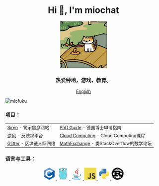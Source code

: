 
<h1 align="center">Hi 👋, I'm miochat</h1>
 <p align="center">
        <a><img src="cat.gif" width="150"/></a>
    </p>
<h3 align="center">热爱种地，游戏，教育。</h3>

<p align="center">
        <a href="https://github.com/miofuku/miofuku/blob/main/README.md"><span>English</span></a>
</p>

<p align="left"> <img src="https://komarev.com/ghpvc/?username=miofuku&label=Profile%20views&color=0e75b6&style=flat" alt="miofuku" /> </p>

<h3 align="left">项目：</h3>
    <table align="center">
        <tr>
            <td><a href="https://github.com/miofuku/siren">Siren</a> - 警示信息网站</td>
            <td><a href="https://github.com/miofuku/phd-guide">PhD Guide</a> - 德国博士申请指南</td>
        </tr>
        <tr>
            <td><a href="https://github.com/miofuku/anti-discrim">逆风</a> - 反歧视平台</td>
            <td><a href="https://github.com/miofuku/cloudcomputing">Cloud Computing</a> - Cloud Computing课程</td>
        </tr>
        <tr>
            <td><a href="https://github.com/miofuku/glitter">Glitter</a> - 区块链人际网络</td>
            <td><a href="https://github.com/miofuku/math-exchange">MathExchange</a> - 类StackOverflow的数学论坛</td>
        </tr>
    </table>


<h3 align="left">语言与工具：</h3>
<p align="center"> <a href="https://www.cprogramming.com/" target="_blank" rel="noreferrer"> <img src="https://raw.githubusercontent.com/devicons/devicon/master/icons/c/c-original.svg" alt="c" width="40" height="40"/> </a> <a href="https://golang.org" target="_blank" rel="noreferrer"> <img src="https://raw.githubusercontent.com/devicons/devicon/master/icons/go/go-original.svg" alt="go" width="40" height="40"/> </a> <a href="https://www.java.com" target="_blank" rel="noreferrer"> <img src="https://raw.githubusercontent.com/devicons/devicon/master/icons/java/java-original.svg" alt="java" width="40" height="40"/> </a> <a href="https://developer.mozilla.org/en-US/docs/Web/JavaScript" target="_blank" rel="noreferrer"> <img src="https://raw.githubusercontent.com/devicons/devicon/master/icons/javascript/javascript-original.svg" alt="javascript" width="40" height="40"/> </a> <a href="https://www.python.org" target="_blank" rel="noreferrer"> <img src="https://raw.githubusercontent.com/devicons/devicon/master/icons/python/python-original.svg" alt="python" width="40" height="40"/> </a> <a href="https://www.rust-lang.org" target="_blank" rel="noreferrer"> <img src="https://raw.githubusercontent.com/devicons/devicon/master/icons/rust/rust-original.svg" alt="rust" width="40" height="40"/> </a> </p>
